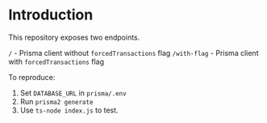 # Introduction

This repository exposes two endpoints.

`/` - Prisma client without `forcedTransactions` flag
`/with-flag` - Prisma client with `forcedTransactions` flag

To reproduce:

1. Set `DATABASE_URL` in `prisma/.env`
2. Run `prisma2 generate`
3. Use `ts-node index.js` to test.
